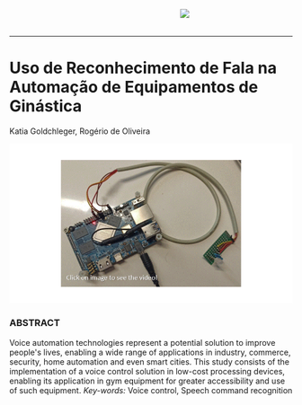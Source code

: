 <a href="url"><img src="http://meusite.mackenzie.br/rogerio/mackenzie_logo/UPM.2_horizontal_vermelho.jpg" align="right" width="200" ></a>

<br>

<br>

---

# Uso de Reconhecimento de Fala na Automação de Equipamentos de Ginástica

Katia Goldchleger, Rogério de Oliveira

[![Click para ver o vídeo](https://github.com/Rogerio-mack/work/raw/main/led_pulse.gif)](https://www.youtube.com/watch?v=VfS8R2wF-_w)


### ABSTRACT
Voice automation technologies represent a potential solution to improve people's lives, enabling a
wide range of applications in industry, commerce, security, home automation and even smart
cities. This study consists of the implementation of a voice control solution in low-cost
processing devices, enabling its application in gym equipment for greater accessibility and use of
such equipment.
*Key-words:* Voice control, Speech command recognition

